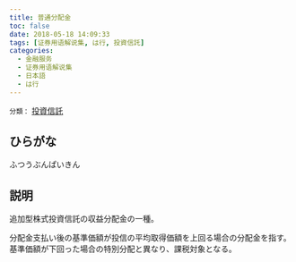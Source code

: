 ```yaml
---
title: 普通分配金
toc: false
date: 2018-05-18 14:09:33
tags: [证券用语解说集, は行, 投資信託]
categories:
  - 金融服务
  - 证券用语解说集
  - 日本語
  - は行
---
```


`分類：` [投資信託](/tags/投資信託/)

## ひらがな

ふつうぶんぱいきん

## 説明

追加型株式投資信託の収益分配金の一種。

分配金支払い後の基準価額が投信の平均取得価額を上回る場合の分配金を指す。基準価額が下回った場合の特別分配と異なり、課税対象となる。
